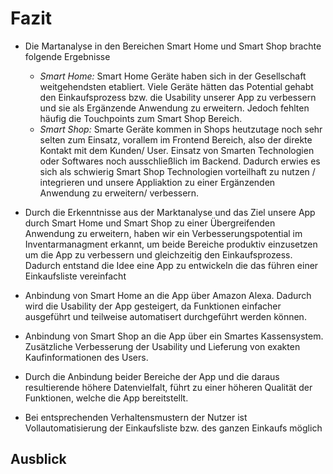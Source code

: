 # Fazit

* Die Martanalyse in den Bereichen Smart Home und Smart Shop brachte folgende Ergebnisse
  * _Smart Home:_ Smart Home Geräte haben sich in der Gesellschaft weitgehendsten etabliert. Viele Geräte hätten das Potential gehabt den Einkaufsprozess bzw. die Usability unserer App zu verbessern und sie als Ergänzende Anwendung zu erweitern. Jedoch fehlten häufig die Touchpoints zum Smart Shop Bereich.
  * _Smart Shop:_ Smarte Geräte kommen in Shops heutzutage noch sehr selten zum Einsatz, vorallem im Frontend Bereich, also der direkte Kontakt mit dem Kunden/ User. Einsatz von Smarten Technologien oder Softwares noch ausschließlich im Backend. Dadurch erwies es sich als schwierig Smart Shop Technologien vorteilhaft zu nutzen / integrieren und unsere Appliaktion zu einer Ergänzenden Anwendung zu erweitern/ verbessern. 
*  Durch die Erkenntnisse aus der Marktanalyse und das Ziel unsere App durch Smart Home und Smart Shop zu einer Übergreifenden Anwendung zu erweitern, haben wir ein Verbesserungspotential im Inventarmanagment erkannt, um beide Bereiche produktiv einzusetzen um die App zu verbessern und gleichzeitig den Einkaufsprozess. Dadurch entstand die Idee eine App zu entwickeln die das führen einer Einkaufsliste vereinfacht



* Anbindung von Smart Home an die App über Amazon Alexa. Dadurch wird die Usability der App gesteigert, da Funktionen einfacher ausgeführt und teilweise automatisert durchgeführt werden können. 
* Anbindung von Smart Shop an die App über ein Smartes Kassensystem. Zusätzliche Verbesserung der Usability und Lieferung von exakten Kaufinformationen des Users.
* Durch die Anbindung beider Bereiche der App und die daraus resultierende höhere Datenvielfalt, führt zu einer höheren Qualität der Funktionen, welche die App bereitstellt.
* Bei entsprechenden Verhaltensmustern der Nutzer ist Vollautomatisierung der Einkaufsliste bzw. des ganzen Einkaufs möglich

## Ausblick





